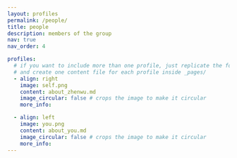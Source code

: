 ```yaml
---
layout: profiles
permalink: /people/
title: people
description: members of the group
nav: true
nav_order: 4

profiles:
  # if you want to include more than one profile, just replicate the following block
  # and create one content file for each profile inside _pages/
  - align: right
    image: self.png
    content: about_zhenwu.md
    image_circular: false # crops the image to make it circular
    more_info: 

  - align: left
    image: you.png
    content: about_you.md
    image_circular: false # crops the image to make it circular
    more_info: 
---
```

